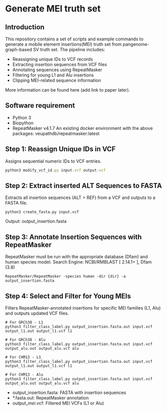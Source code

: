 # Generate MEI truth set 
## Introduction
This repository contains a set of scripts and example commands to generate a mobile element insertions(MEI) truth set from pangenome-graph-based SV truth set. The pipeline includes:

* Reassigning unique IDs to VCF records
* Extracting insertion sequences from VCF files
* Annotating sequences using RepeatMasker
* Filtering for young L1 and Alu insertions
* Clipping MEI-related sequence information
  
More information can be found here (add link to paper later).

## Software requirement
* Python 3
* Biopython
* RepeatMasker v4.1.7
An existing docker environment with the above packages: veupathdb/repeatmasker:latest

## Step 1: Reassign Unique IDs in VCF
Assigns sequential numeric IDs to VCF entries.

```jsx
python3 modify_vcf_id.py input.vcf output.vcf
```

    

## Step 2:  Extract inserted ALT Sequences to FASTA

Extracts all insertion sequences (ALT > REF) from a VCF and outputs to a FASTA file.

```
python3 create_fasta.py input.vcf
```
Output: output_insertion.fasta


## Step 3: Annotate Insertion Sequences with RepeatMasker

RepeatMasker must be run with the appropriate database (Dfam) and human species model.
Search Engine: NCBI/RMBLAST [ 2.14.1+ ], Dfam (3.8)

```
RepeatMasker/RepeatMasker -species human -dir {dir} -a output_insertion.fasta

```


## Step 4: Select and Filter for Young MEIs
Filters RepeatMasker-annotated insertions for specific MEI families (L1, Alu) and outputs updated VCF files.

```
# For GRCh38 - L1
python3 filter_class_label.py output_insertion.fasta.out input.vcf output_l1.out output_l1.vcf l1

# For GRCh38 - Alu
python3 filter_class_label.py output_insertion.fasta.out input.vcf output_alu.out output_alu.vcf alu

# For CHM13 - L1
python3 filter_class_label.py output_insertion.fasta.out input.vcf output_l1.out output_l1.vcf l1

# For CHM13 - Alu
python3 filter_class_label.py output_insertion.fasta.out input.vcf output_alu.out output_alu.vcf alu

```
* output_insertion.fasta: FASTA with insertion sequences
* *.fasta.out: RepeatMasker annotation
* output_*_mei_*.vcf: Filtered MEI VCFs (L1 or Alu)
